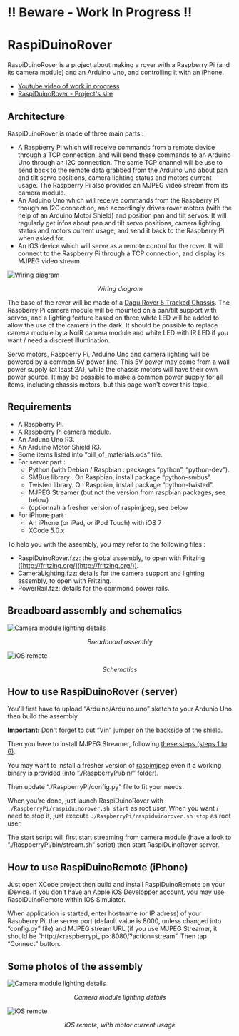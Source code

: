 !! Beware - Work In Progress !!
===============================


RaspiDuinoRover
===============

RaspiDuinoRover is a project about making a rover with a Raspberry Pi (and its camera module) and an Arduino Uno, and controlling it with an iPhone.

* [Youtube video of work in progress](http://www.youtube.com/watch?v=gQM0dTXNIe4)
* [RaspiDuinoRover - Project's site](http://goddess-gate.com/projects/en/raspi/raspiduinorover)

Architecture
------------

RaspiDuinoRover is made of three main parts :

* A Raspberry Pi which will receive commands from a remote device through a TCP connection, and will send these commands to an Arduino Uno through an I2C connection. The same TCP channel will be use to send back to the remote data grabbed from the Arduino Uno about pan and tilt servo positions, camera lighting status and motors current usage. The Raspberry Pi also provides an MJPEG video stream from its camera module. 
* An Arduino Uno which will receive commands from the Raspberry Pi though an I2C connection, and accordingly drives rover motors (with the help of an Arduino Motor Shield) and position pan and tilt servos. It will regularly get infos about pan and tilt servo positions, camera lighting status and motors current usage, and send it back to the Raspberry Pi when asked for.
* An iOS device which will serve as a remote control for the rover. It will connect to the Raspberry Pi through a TCP connection, and display its MJPEG video stream.

![Wiring diagram](/Images/flowchart.png "Wiring diagram")
<div style="text-align: center; font-style: italic">Wiring diagram</div>

The base of the rover will be made of a [Dagu Rover 5 Tracked Chassis](http://www.pololu.com/product/1550). The Raspberry Pi camera module will be mounted on a pan/tilt support with servos, and a lighting feature based on three white LED will be added to allow the use of the camera in the dark. It should be possible to replace camera module by a NoIR camera module and white LED with IR LED if you want / need a discreet illumination.

Servo motors, Raspberry Pi, Arduino Uno and camera lighting will be powered by a common 5V power line. This 5V power may come from a wall power supply (at least 2A), while the chassis motors will have their own power source. It may be possible to make a common power supply for all items, including chassis motors, but this page won't cover this topic.


Requirements
------------

* A Raspberry Pi.
* A Raspberry Pi camera module.
* An Arduno Uno R3.
* An Arduino Motor Shield R3.
* Some items listed into “bill_of_materials.ods” file.
* For server part :
	* Python (with Debian / Raspbian : packages “python”, “python-dev”).
	* SMBus library . On Raspbian, install package “python-smbus”.
	* Twisted library. On Raspbian, install package “python-twisted”.
	* MJPEG Streamer (but not the version from raspbian packages, see below)
	* (optionnal) a fresher version of raspimjpeg, see below
* For iPhone part :
	* An iPhone (or iPad, or iPod Touch) with iOS 7
	* XCode 5.0.x

To help you with the assembly, you may refer to the following files :

* RaspiDuinoRover.fzz: the global assembly, to open with Fritzing
  ([http://fritzing.org/](http://fritzing.org/)).
* CameraLighting.fzz: details for the camera support and lighting assembly, to open with Fritzing.
* PowerRail.fzz: details for the commond power rails.


Breadboard assembly and schematics
----------------------------------

![Camera module lighting details](/Images/breadboard.png "Breadboard assembly")
<div style="text-align: center; font-style: italic">Breadboard assembly</div>

![iOS remote](/Images/schematics.png "iOS remote")
<div style="text-align: center; font-style: italic">Schematics</div>


How to use RaspiDuinoRover (server)
-----------------------------------

You'll first have to upload “Arduino/Arduino.uno” sketch to your Ardunio Uno then build the assembly.

__Important:__ Don't forget to cut “Vin” jumper on the backside of the shield.

Then you have to install MJPEG Streamer, following [these steps (steps 1 to 6)](http://blog.miguelgrinberg.com/post/how-to-build-and-run-mjpg-streamer-on-the-raspberry-pi).

You may want to install a fresher version of [raspimjpeg](http://www.raspberrypi.org/forums/viewtopic.php?t=61771) even if a working binary is provided (into ”./RaspberryPi/bin/” folder).

Then update “./RaspberryPi/config.py” file to fit your needs.

When you're done, just launch RaspiDuinoRover with `./RaspberryPi/raspiduinorover.sh start` as root user. When you want / need to stop it, just execute `./RaspberryPi/raspiduinorover.sh stop` as root user.

The start script will first start streaming from camera module (have a look to ”./RaspberryPi/bin/stream.sh” script) then start RaspiDuinoRover server.


How to use RaspiDuinoRemote (iPhone)
-----------------------------------------

Just open XCode project then build and install RaspiDuinoRemote on your iDevice. If you don't have an Apple iOS Developper account, you may use RaspiDuinoRemote within iOS Simulator.

When application is started, enter hostname (or IP adress) of your Raspberry Pi, the server port (default value is 8000, unless changed into “config.py” file) and MJPEG stream URL (if you use MJPEG Streamer, it should be “http://&lt;raspberrypi_ip&gt;:8080/?action=stream”. Then tap “Connect” button.


Some photos of the assembly
---------------------------

![Camera module lighting details](/Images/camera_module_details.jpg "Camera module lighting details")
<div style="text-align: center; font-style: italic">Camera module lighting details</div>

![iOS remote](/Images/remote_interface.png "iOS remote")
<div style="text-align: center; font-style: italic">iOS remote, with motor current usage</div>
